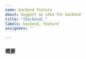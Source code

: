 ```yaml
---
name: backend feature
about: Suggest an idea for backend
title: "[backend] "
labels: backend, feature
assignees: ''

---
```


### 概要
